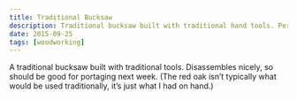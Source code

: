 ```yaml
---
title: Traditional Bucksaw
description: Traditional bucksaw built with traditional hand tools. Perfect for camping.
date: 2015-09-25
tags: [woodworking]
---
```

A traditional bucksaw built with traditional tools. Disassembles nicely, so should be good for portaging next week. (The red oak isn’t typically what would be used traditionally, it’s just what I had on hand.)